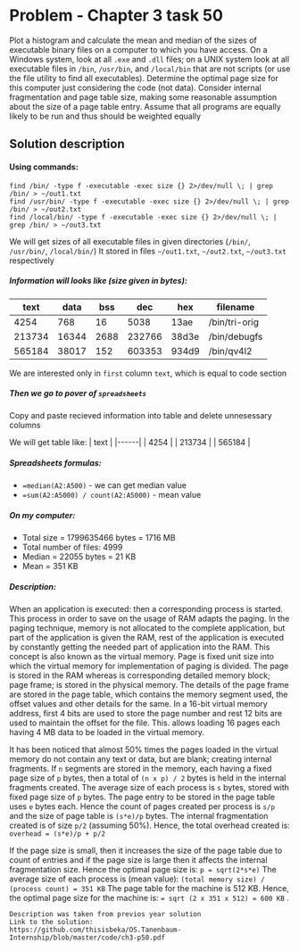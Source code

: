 # Problem - Chapter 3 task 50
Plot a histogram and calculate the mean and median of the sizes of executable binary
files on a computer to which you have  access. On a Windows system, look at all ```.exe``` and  ```.dll```  files;  on  a  UNIX  system  look  at  all  executable  files  in ```/bin```, ```/usr/bin```, and ```/local/bin``` that are not scripts (or use the file utility to find all executables).  Determine the optimal page size for this computer just considering the code (not data). Consider internal fragmentation and page table size, making some reasonable assumption about the size of a page table entry. Assume that all programs are equally likely to be run and thus should be weighted equally

## Solution description

#### Using commands:

```
find /bin/ -type f -executable -exec size {} 2>/dev/null \; | grep /bin/ > ~/out1.txt
find /usr/bin/ -type f -executable -exec size {} 2>/dev/null \; | grep /bin/ > ~/out2.txt
find /local/bin/ -type f -executable -exec size {} 2>/dev/null \; | grep /bin/ > ~/out3.txt
```
We will get sizes of all executable files in given directories (```/bin/```, ```/usr/bin/```, ```/local/bin/```)
It stored in files ```~/out1.txt```, ```~/out2.txt```, ```~/out3.txt``` respectively
##### Information will looks like (size given in bytes):

| text | data | bss	|  dec	|  hex	| filename |
|------|------|-----|-----|-----|-----|
| 4254 | 768 | 16 | 5038 | 13ae | /bin/tri-orig |
| 213734 | 16344 | 2688	| 232766 | 38d3e | /bin/debugfs |
| 565184 | 38017 | 152 |  603353 | 934d9 | /bin/qv4l2 |

We are interested only in ```first``` column ```text```, which is equal to code section
##### Then we go to pover of  ```spreadsheets```
Copy and paste recieved information into table and delete unnesessary columns 

We will get table like:
| text |
|------|
| 4254 |
| 213734 |
| 565184 |

##### Spreadsheets formulas:
* ```=median(A2:A500)``` - we can get median value
* ```=sum(A2:A5000) / count(A2:A5000)``` - mean value

##### On my computer:
* Total size = 1799635466 bytes = 1716 MB
* Total number of files: 4999
* Median = 22055 bytes = 21 KB
* Mean = 351 KB

##### Description:
When an application is executed: then a corresponding process is started. This process in order to save on the usage of RAM adapts the paging. In the paging technique, memory is not allocated to the complete application, but part of the application is given the RAM, rest of the application is executed by constantly getting the needed part of application into the RAM. This concept is also known as the virtual memory. 
Page is fixed unit size into which the virtual memory for implementation of paging is divided. The page is stored in the RAM whereas is corresponding detailed memory block; page frame; is stored in the physical memory. The details of the page frame are stored in the page table, which contains the memory segment used, the offset values and other details for the same. In a 16-bit virtual memory address, first 4 bits are used to store the page number and rest 12 bits are used to maintain the offset for the file. This. allows loading 16 pages each having 4 MB data to be loaded in the virtual memory. 

It has been noticed that almost 50% times the pages loaded in the virtual memory do not contain any text or data, but are blank; creating internal fragments. If ```n``` segments are stored in the memory, each having a fixed page size of ```p``` bytes, then a total of ```(n x p) / 2``` bytes is held in the internal fragments created. 
The average size of each process is ```s``` bytes, stored with fixed page size of ```p``` bytes. The page entry to be stored in the page table uses ```e``` bytes each. Hence the count of pages created per process is ```s/p``` and the size of page table is ```(s*e)/p``` bytes. The internal fragmentation created is of size ```p/2``` (assuming 50%). 
Hence, the total overhead created is: ```overhead = (s*e)/p + p/2``` 

If the page size is small, then it increases the size of the page table due to count of entries and if the page size is large then it affects the internal fragmentation size. Hence the optimal page size is: ```p = sqrt(2*s*e)``` 
The average size of each process is (mean value): ```(total memory size) / (process count) = 351 KB``` The page table for the machine is 512 KB. Hence, the optimal page size for the machine is: ```= sqrt (2 x 351 x 512) = 600 KB``` . 

```
Description was taken from previos year solution 
Link to the solution:
https://github.com/thisisbeka/OS.Tanenbaum-Internship/blob/master/code/ch3-p50.pdf
```
